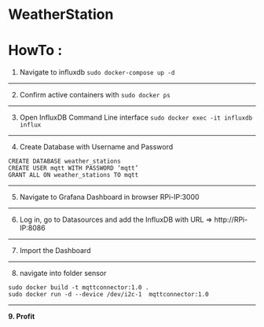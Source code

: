 # WeatherStation

# HowTo :

1. Navigate to influxdb
``` sudo docker-compose up -d ```
---
2. Confirm active containers with ``` sudo docker ps ```
----
3. Open InfluxDB Command Line interface 
``` sudo docker exec -it influxdb influx ```
---
4. Create Database with Username and Password
``` 
CREATE DATABASE weather_stations
CREATE USER mqtt WITH PASSWORD ‘mqtt’
GRANT ALL ON weather_stations TO mqtt
```
---
5. Navigate to Grafana Dashboard in browser RPi-IP:3000
---
6. Log in, go to Datasources and add the InfluxDB with URL => http://RPi-IP:8086
---
7. Import the Dashboard



---
8. navigate into folder sensor

``` 
sudo docker build -t mqttconnector:1.0 .
sudo docker run -d --device /dev/i2c-1  mqttconnector:1.0 
```
---
**9. Profit**

